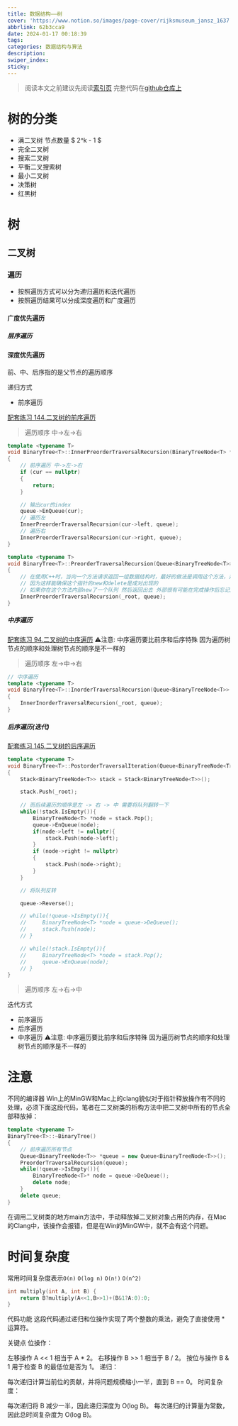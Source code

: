 ```yaml
---
title: 数据结构——树
cover: 'https://www.notion.so/images/page-cover/rijksmuseum_jansz_1637.jpg'
abbrlink: 62b3cca9
date: 2024-01-17 00:18:39
tags:
categories: 数据结构与算法
description:
swiper_index:
sticky:
---
```


> 阅读本文之前建议先阅读[索引页]()
> 完整代码在[github仓库上](https://github.com/SoIncredible/programming-practice/blob/master/Code/CPP/Tree/BinaryTree/BinaryTree.h)

# 树的分类

- 满二叉树 节点数量 $ 2^k - 1 $
- 完全二叉树
- 搜索二叉树
- 平衡二叉搜索树
- 最小二叉树
- 决策树
- 红黑树

# 树
## 二叉树
### 遍历

- 按照遍历方式可以分为递归遍历和迭代遍历
- 按照遍历结果可以分成深度遍历和广度遍历

#### 广度优先遍历

##### 层序遍历

#### 深度优先遍历

前、中、后序指的是父节点的遍历顺序

递归方式
- 前序遍历

[配套练习 144.二叉树的前序遍历](https://leetcode.cn/problems/binary-tree-preorder-traversal/description/)
> 遍历顺序 中->左->右

```c++
template <typename T>
void BinaryTree<T>::InnerPreorderTraversalRecursion(BinaryTreeNode<T> *cur, Queue<BinaryTreeNode<T>> *queue)
{
    // 前序遍历 中->左->右
    if (cur == nullptr)
    {
        return;
    }

    // 输出cur的index
    queue->EnQueue(cur);
    // 遍历左
    InnerPreorderTraversalRecursion(cur->left, queue);
    // 遍历右
    InnerPreorderTraversalRecursion(cur->right, queue);
}

template <typename T>
void BinaryTree<T>::PreorderTraversalRecursion(Queue<BinaryTreeNode<T>> *queue)
{
    // 在使用C++时，当向一个方法请求返回一组数据结构时，最好的做法是调用这个方法，并向这个方法中传入用来存储结果的指针
    // 因为这样能确保这个指针的new和delete是成对出现的
    // 如果你在这个方法内部new了一个队列 然后返回出去 外部很有可能在完成操作后忘记对这个队列执行delete操作，这就造成内存泄漏了
    InnerPreorderTraversalRecursion(_root, queue);
}
```

##### 中序遍历

[配套练习 94.二叉树的中序遍历](https://leetcode.cn/problems/binary-tree-inorder-traversal/description/)
⚠️注意: 中序遍历要比前序和后序特殊 因为遍历树节点的顺序和处理树节点的顺序是不一样的

> 遍历顺序 左->中->右

```c++
// 中序遍历
template <typename T>
void BinaryTree<T>::InorderTraversalRecursion(Queue<BinaryTreeNode<T>> *queue)
{
    InnerInorderTraversalRecursion(_root, queue);
}
```

##### 后序遍历(迭代)

[配套练习 145.二叉树的后序遍历](https://leetcode.cn/problems/binary-tree-postorder-traversal/description/)

```c++
template <typename T>
void BinaryTree<T>::PostorderTraversalIteration(Queue<BinaryTreeNode<T>> *queue)
{
    Stack<BinaryTreeNode<T>> stack = Stack<BinaryTreeNode<T>>();

    stack.Push(_root);
    
    // 而后续遍历的顺序是左 -> 右 -> 中 需要将队列翻转一下
    while(!stack.IsEmpty()){
        BinaryTreeNode<T> *node = stack.Pop();
        queue->EnQueue(node);
        if(node->left != nullptr){
            stack.Push(node->left);
        }
        if (node->right != nullptr)
        {
            stack.Push(node->right);
        }
    }

    // 将队列反转

    queue->Reverse();

    // while(!queue->IsEmpty()){
    //     BinaryTreeNode<T> *node = queue->DeQueue();
    //     stack.Push(node);
    // }

    // while(!stack.IsEmpty()){
    //     BinaryTreeNode<T> *node = stack.Pop();
    //     queue->EnQueue(node);
    // }
}

```

> 遍历顺序 左->右->中

迭代方式
- 前序遍历
- 后序遍历
- 中序遍历 ⚠️注意: 中序遍历要比前序和后序特殊 因为遍历树节点的顺序和处理树节点的顺序是不一样的

# 注意

不同的编译器 Win上的MinGW和Mac上的clang貌似对于指针释放操作有不同的处理，必须下面这段代码，笔者在二叉树类的析构方法中把二叉树中所有的节点全部释放掉：
```c++
template <typename T>
BinaryTree<T>::~BinaryTree()
{
    // 前序遍历所有节点
    Queue<BinaryTreeNode<T>> *queue = new Queue<BinaryTreeNode<T>>();
    PreorderTraversalRecursion(queue);
    while(!queue->IsEmpty()){
        BinaryTreeNode<T>* node = queue->DeQueue();
        delete node;
    }
    delete queue;
}
```
在调用二叉树类的地方main方法中，手动释放掉二叉树对象占用的内存，在Mac的Clang中，该操作会报错，但是在Win的MinGW中，就不会有这个问题。

# 时间复杂度

常用时间复杂度表示`O(n)` `O(log n)` `O(n!)` `O(n^2)`

```c++
int multiply(int A, int B) {
    return B?multiply(A<<1,B>>1)+(B&1?A:0):0;
}
```
代码功能
这段代码通过递归和位操作实现了两个整数的乘法，避免了直接使用 * 运算符。

关键点
位操作：

左移操作 A << 1 相当于 A * 2。
右移操作 B >> 1 相当于 B / 2。
按位与操作 B & 1 用于检查 B 的最低位是否为 1。
递归：

每次递归计算当前位的贡献，并将问题规模缩小一半，直到 B == 0。
时间复杂度：

每次递归将 B 减少一半，因此递归深度为 O(log B)。
每次递归的计算量为常数，因此总时间复杂度为 O(log B)。
